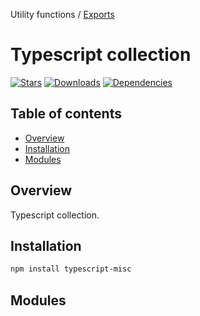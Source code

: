 Utility functions / [Exports](modules.md)

# Typescript collection

[![Stars](https://img.shields.io/github/stars/iliubinskii/typescript-misc)](https://github.com/iliubinskii/typescript-misc)
[![Downloads](https://img.shields.io/npm/dm/typescript-misc)](https://www.npmjs.com/package/typescript-misc)
[![Dependencies](https://img.shields.io/librariesio/release/npm/typescript-misc)](https://libraries.io/npm/typescript-misc)

## Table of contents

- [Overview](#overview)
- [Installation](#installation)
- [Modules](#modules)

## <a id="overview"></a>Overview

Typescript collection.

## <a id="installation"></a>Installation

```sh
npm install typescript-misc
```

## <a id="modules"></a>Modules
